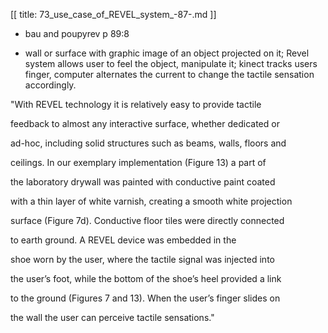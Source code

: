 [[
title: 73_use_case_of_REVEL_system_-87-.md
]]

+ bau and poupyrev p 89:8

  

+ wall or surface with graphic image of an object projected on it; Revel
system allows user to feel the object, manipulate it; kinect tracks users
finger, computer alternates the current to change the tactile sensation
accordingly.

  

"With REVEL technology it is relatively easy to provide tactile

feedback to almost any interactive surface, whether dedicated or

ad-hoc, including solid structures such as beams, walls, floors and

ceilings. In our exemplary implementation \(Figure 13\) a part of

the laboratory drywall was painted with conductive paint coated

with a thin layer of white varnish, creating a smooth white projection

surface \(Figure 7d\). Conductive floor tiles were directly connected

to earth ground. A REVEL device was embedded in the

shoe worn by the user, where the tactile signal was injected into

the user’s foot, while the bottom of the shoe’s heel provided a link

to the ground \(Figures 7 and 13\). When the user’s finger slides on

the wall the user can perceive tactile sensations."
